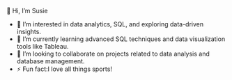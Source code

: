 👋 Hi, I’m Susie

- 👀 I’m interested in data analytics, SQL, and exploring data-driven insights.
- 🌱 I’m currently learning advanced SQL techniques and data visualization tools like Tableau.
- 💞️ I’m looking to collaborate on projects related to data analysis and database management.
- ⚡ Fun fact:I love all things sports!
